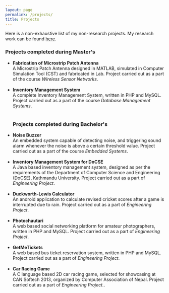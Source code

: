 ```yaml
---
layout: page
permalink: /projects/
title: Projects
---
```


Here is a non-exhaustive list of my non-research projects. My research work can be found <a href="/academic-portfolio/research">here</a>.

<h3>Projects completed during Master's</h3>


<ul>	
<li>
<b>
Fabrication of Microstrip Patch Antenna
</b>
<br>
A Microstrip Patch Antenna designed in MATLAB, simulated in Computer Simulation Tool (CST)
and fabricated in Lab. Project carried out as a part of the course <em>Wireless Sensor Networks</em>.
</li>
<br>

<li>
<b>
Inventory Management System
</b>
<br>
A complete Inventory Management System, written in PHP and MySQL. Project carried out as a
part of the course <em>Database Management Systems</em>.
</li>
<br>

<h3>Projects completed during Bachelor's</h3>

<li>
<b>
Noise Buzzer
</b>
<br>
An embedded system capable of detecting noise, and triggering sound alarm whenever the noise is
above a certain threshold value. Project carried out as a part of the course <em>Embedded Systems</em>.
</li>
<br>


<li>
<b>
Inventory Management System for DoCSE
</b>
<br>
A Java based inventory management system, designed as per the requirements of the Department
of Computer Science and Engineering (DoCSE), Kathmandu University. Project carried out as a
part of <em>Engineering Project</em>.
</li>
<br>

<li>
<b>
Duckworth-Lewis Calculator
</b>
<br>
An android application to calculate revised cricket scores after a game is interrupted due to rain.
Project carried out as a part of <em>Engineering Project</em>.
</li>
<br>

<li>
<b>
Photochautari
</b>
<br>
A web based social networking platform for amateur photographers, written in PHP and MySQL.
Project carried out as a part of <em>Engineering Project</em>.
</li>
<br>

<li>
<b>
GetMeTickets
</b>
<br>
A web based bus ticket reservation system, written in PHP and MySQL. Project carried out as a
part of <em>Engineering Project</em>.
</li>
<br>

<li>
<b>
Car Racing Game
</b>
<br>
A C language based 2D car racing game, selected for showcasing at CAN Softech 2013, organized
by Computer Association of Nepal. Project carried out as a part of <em>Engineering Project.</em>.
</li>
<br>

</ul>
